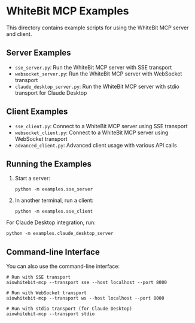 # WhiteBit MCP Examples

This directory contains example scripts for using the WhiteBit MCP server and client.

## Server Examples

- `sse_server.py`: Run the WhiteBit MCP server with SSE transport
- `websocket_server.py`: Run the WhiteBit MCP server with WebSocket transport
- `claude_desktop_server.py`: Run the WhiteBit MCP server with stdio transport for Claude Desktop

## Client Examples

- `sse_client.py`: Connect to a WhiteBit MCP server using SSE transport
- `websocket_client.py`: Connect to a WhiteBit MCP server using WebSocket transport
- `advanced_client.py`: Advanced client usage with various API calls

## Running the Examples

1. Start a server:
   ```
   python -m examples.sse_server
   ```

2. In another terminal, run a client:
   ```
   python -m examples.sse_client
   ```

For Claude Desktop integration, run:
```
python -m examples.claude_desktop_server
```

## Command-line Interface

You can also use the command-line interface:

```
# Run with SSE transport
aiowhitebit-mcp --transport sse --host localhost --port 8000

# Run with WebSocket transport
aiowhitebit-mcp --transport ws --host localhost --port 8000

# Run with stdio transport (for Claude Desktop)
aiowhitebit-mcp --transport stdio
```
